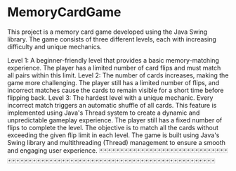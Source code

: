 # MemoryCardGame
This project is a memory card game developed using the Java Swing library. The game consists of three different levels, each with increasing difficulty and unique mechanics.

Level 1: A beginner-friendly level that provides a basic memory-matching experience. The player has a limited number of card flips and must match all pairs within this limit.
Level 2: The number of cards increases, making the game more challenging. The player still has a limited number of flips, and incorrect matches cause the cards to remain visible for a short time before flipping back.
Level 3: The hardest level with a unique mechanic. Every incorrect match triggers an automatic shuffle of all cards. This feature is implemented using Java's Thread system to create a dynamic and unpredictable gameplay experience. The player still has a fixed number of flips to complete the level.
The objective is to match all the cards without exceeding the given flip limit in each level. The game is built using Java's Swing library and multithreading (Thread) management to ensure a smooth and engaging user experience.
🃏🃏🃏🃏🃏🃏🃏🃏🃏🃏🃏🃏🃏🃏🃏🃏🃏🃏🃏🃏🃏🃏🃏🃏🃏🃏🃏🃏🃏🃏🃏🃏🃏🃏🃏🃏🃏🃏🃏🃏🃏🃏🃏🃏🃏🃏🃏🃏🃏🃏🃏🃏🃏🃏🃏🃏🃏🃏🃏🃏🃏🃏🃏🃏🃏🃏🃏🃏🃏🃏🃏🃏🃏🃏🃏🃏🃏🃏🃏🃏🃏
